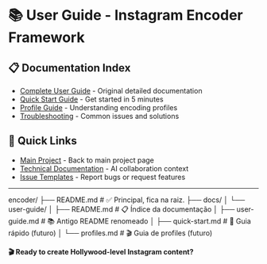 # 📚 User Guide - Instagram Encoder Framework

## 📋 Documentation Index

- [Complete User Guide](user-guide.md) - Original detailed documentation
- [Quick Start Guide](quick-start.md) - Get started in 5 minutes
- [Profile Guide](profiles.md) - Understanding encoding profiles
- [Troubleshooting](troubleshooting.md) - Common issues and solutions

## 🚀 Quick Links

- [Main Project](../../README.md) - Back to main project page
- [Technical Documentation](../technical/CLAUDE.md) - AI collaboration context
- [Issue Templates](../../.github/ISSUE_TEMPLATE/) - Report bugs or request features

---
encoder/
├── README.md                    # ✅ Principal, fica na raiz.
├── docs/
│   └── user-guide/
│       ├── README.md            # 📋 Índice da documentação
│       ├── user-guide.md        # 📚 Antigo README renomeado
│       ├── quick-start.md       # 🚀 Guia rápido (futuro)
│       └── profiles.md          # 🎬 Guia de profiles (futuro)

**🎬 Ready to create Hollywood-level Instagram content?**
